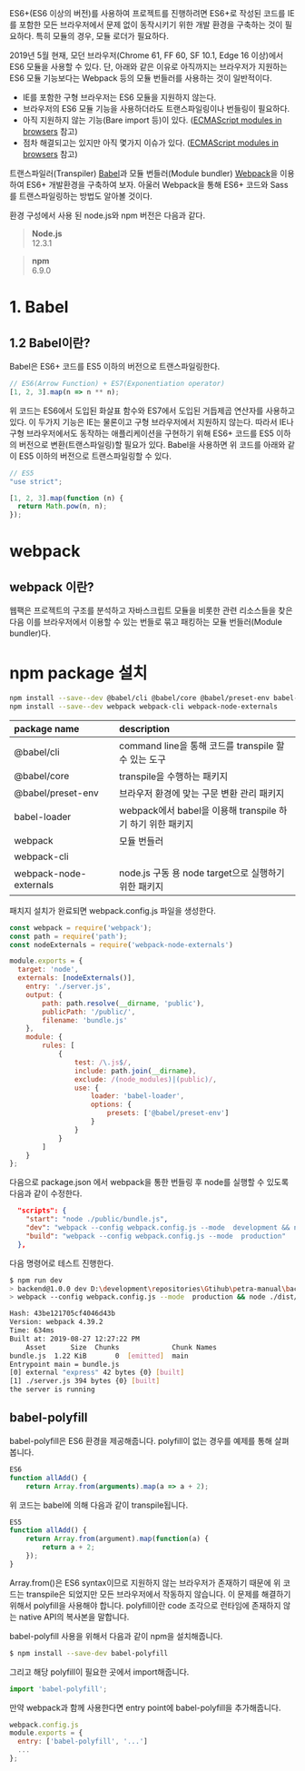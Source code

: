 ES6+(ES6 이상의 버전)를 사용하여 프로젝트를 진행하려면 ES6+로 작성된 코드를 IE를 포함한 모든 브라우저에서 문제 없이 동작시키기 위한 개발 환경을 구축하는 것이 필요하다. 특히 모듈의 경우, 모듈 로더가 필요하다.

2019년 5월 현재, 모던 브라우저(Chrome 61, FF 60, SF 10.1, Edge 16 이상)에서 ES6 모듈을 사용할 수 있다. 단, 아래와 같은 이유로 아직까지는 브라우저가 지원하는 ES6 모듈 기능보다는 Webpack 등의 모듈 번들러를 사용하는 것이 일반적이다.

- IE를 포함한 구형 브라우저는 ES6 모듈을 지원하지 않는다.
- 브라우저의 ES6 모듈 기능을 사용하더라도 트랜스파일링이나 번들링이 필요하다.
- 아직 지원하지 않는 기능(Bare import 등)이 있다. ([ECMAScript modules in browsers](https://jakearchibald.com/2017/es-modules-in-browsers/) 참고)
- 점차 해결되고는 있지만 아직 몇가지 이슈가 있다. ([ECMAScript modules in browsers](https://jakearchibald.com/2017/es-modules-in-browsers/) 참고)

트랜스파일러(Transpiler) [Babel](https://babeljs.io/)과 모듈 번들러(Module bundler) [Webpack](https://webpack.js.org/)을 이용하여 ES6+ 개발환경을 구축하여 보자. 아울러 Webpack을 통해 ES6+ 코드와 Sass를 트랜스파일링하는 방법도 알아볼 것이다.

환경 구성에서 사용 된 node.js와 npm 버전은 다음과 같다.

> **Node.js**<br>
> 12.3.1

> **npm**<br>
> 6.9.0

# 1. Babel
## 1.2 Babel이란?

Babel은 ES6+ 코드를 ES5 이하의 버전으로 트랜스파일링한다.

```javascript
// ES6(Arrow Function) + ES7(Exponentiation operator)
[1, 2, 3].map(n => n ** n);
```

위 코드는 ES6에서 도입된 화살표 함수와 ES7에서 도입된 거듭제곱 연산자를 사용하고 있다. 이 두가지 기능은 IE는 물론이고 구형 브라우저에서 지원하지 않는다. 따라서 IE나 구형 브라우저에서도 동작하는 애플리케이션을 구현하기 위해 ES6+ 코드를 ES5 이하의 버전으로 변환(트랜스파일링)할 필요가 있다. Babel을 사용하면 위 코드를 아래와 같이 ES5 이하의 버전으로 트랜스파일링할 수 있다.

```javascript
// ES5
"use strict";

[1, 2, 3].map(function (n) {
  return Math.pow(n, n);
});
```

# webpack
## webpack 이란?
웹팩은 프로젝트의 구조를 분석하고 자바스크립트 모듈을 비롯한 관련 리소스들을 찾은 다음 이를 브라우저에서 이용할 수 있는 번들로 묶고 패킹하는 모듈 번들러(Module bundler)다.

# npm package 설치

```bash
npm install --save--dev @babel/cli @babel/core @babel/preset-env babel-loader
npm install --save--dev webpack webpack-cli webpack-node-externals
```

| package name           | description                                 |
| :--------------------- | :------------------------------------------ |
| @babel/cli             | command line을 통해 코드를 transpile 할 수 있는 도구    |
| @babel/core            | transpile을 수행하는 패키지                         |
| @babel/preset-env      | 브라우저 환경에 맞는 구문 변환 관리 패키지                    |
| babel-loader           | webpack에서 babel을 이용해 transpile 하기 하기 위한 패키지 |
| webpack                | 모듈 번들러                                      |
| webpack-cli            |                                             |
| webpack-node-externals | node.js 구동 용 node target으로 실행하기 위한 패키지      |

패치지 설치가 완료되면 webpack.config.js 파일을 생성한다. 

```javascript
const webpack = require('webpack');
const path = require('path');
const nodeExternals = require('webpack-node-externals')

module.exports = {
  target: 'node',
  externals: [nodeExternals()],
    entry: './server.js',
    output: {
        path: path.resolve(__dirname, 'public'),
        publicPath: '/public/',
        filename: 'bundle.js'
    },
    module: {
        rules: [
            {
                test: /\.js$/,
                include: path.join(__dirname),
                exclude: /(node_modules)|(public)/,
                use: {
                    loader: 'babel-loader',
                    options: {
                        presets: ['@babel/preset-env']
                    }
                }
            }
        ]
    }
};
```

다음으로 package.json 에서 webpack을 통한 번들링 후 node를 실행할 수 있도록 다음과 같이 수정한다. 

```json
  "scripts": {
    "start": "node ./public/bundle.js",
    "dev": "webpack --config webpack.config.js --mode  development && node ./public/bundle.js",
    "build": "webpack --config webpack.config.js --mode  production"
  },
```

다음 명령어로 테스트 진행한다. 
```bash
$ npm run dev
> backend@1.0.0 dev D:\development\repositories\Gtihub\petra-manual\backend
> webpack --config webpack.config.js --mode  production && node ./dist/bundle.js

Hash: 43be121705cf4046d43b
Version: webpack 4.39.2
Time: 634ms
Built at: 2019-08-27 12:27:22 PM
    Asset      Size  Chunks             Chunk Names
bundle.js  1.22 KiB       0  [emitted]  main
Entrypoint main = bundle.js
[0] external "express" 42 bytes {0} [built]
[1] ./server.js 394 bytes {0} [built]
the server is running
```

## babel-polyfill

babel-polyfill은 ES6 환경을 제공해줍니다.
polyfill이 없는 경우를 예제를 통해 살펴봅니다.

```javascript
ES6
function allAdd() {
    return Array.from(arguments).map(a => a + 2);
```
위 코드는 babel에 의해 다음과 같이 transpile됩니다.

```javascript
ES5
function allAdd() {
    return Array.from(argument).map(function(a) {
        return a + 2;
    });
}
```

Array.from()은 ES6 syntax이므로 지원하지 않는 브라우저가 존재하기 때문에 위 코드는 transpile은 되었지만 모든 브라우저에서 작동하지 않습니다. 이 문제를 해결하기 위해서 polyfill을 사용해야 합니다. polyfill이란 code 조각으로 런타임에 존재하지 않는 native API의 복사본을 말합니다.

babel-polyfill 사용을 위해서 다음과 같이 npm을 설치해줍니다.

```bash
$ npm install --save-dev babel-polyfill
```
그리고 해당 polyfill이 필요한 곳에서 import해줍니다.

```javascript
import 'babel-polyfill';
```
만약 webpack과 함께 사용한다면 entry point에 babel-polyfill을 추가해줍니다.

```javascript
webpack.config.js
module.exports = {
  entry: ['babel-polyfill', '...']
  ...
};
```